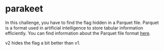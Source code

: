 # parakeet

In this challenge, you have to find the flag hidden in a Parquet file.
Parquet is a format used in artificial intelligence to store tabular information efficiently.
You can find information about the Parquet file format [here](https://parquet.apache.org/docs/).

v2 hides the flag a bit better than v1.
